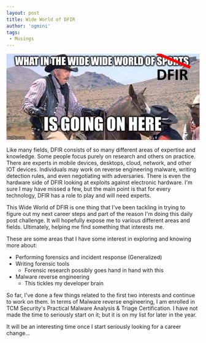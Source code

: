 ```yaml
---
layout: post
title: Wide World of DFIR
author: 'ogmini'
tags:
 - Musings
---
```


![Blazing Saddles](/images/memes/wideworld.jpg)

Like many fields, DFIR consists of so many different areas of expertise and knowledge. Some people focus purely on research and others on practice. There are experts in mobile devices, desktops, cloud, network, and other IOT devices. Individuals may work on reverse engineering malware, writing detection rules, and even negotiating with adversaries. There is even the hardware side of DFIR looking at exploits against electronic hardware. I'm sure I may have missed a few, but the main point is that for every technology, DFIR has a role to play and will need experts.

This Wide World of DFIR is one thing that I've been tackling in trying to figure out my next career steps and part of the reason I'm doing this daily post challenge. It will hopefully expose me to various different areas and fields. Ultimately, helping me find something that interests me.

These are some areas that I have some interest in exploring and knowing more about:

- Performing forensics and incident response (Generalized)
- Writing forensic tools
  - Forensic research possibly goes hand in hand with this
- Malware reverse engineering
  - This tickles my developer brain

So far, I've done a few things related to the first two interests and continue to work on them. In terms of Malware reverse engineering, I am enrolled in TCM Security's Practical Malware Analysis & Triage Certification. I have not made the time to seriously start on it; but it is on my list for later in the year.

It will be an interesting time once I start seriously looking for a career change...

